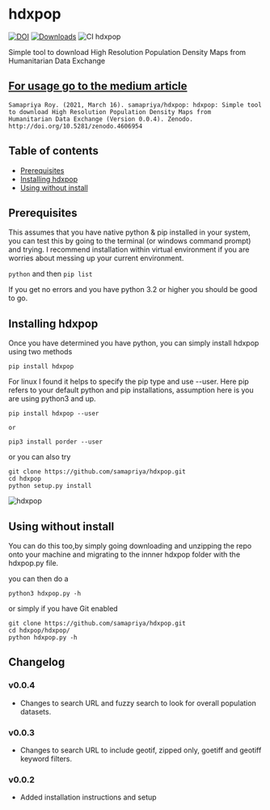 # hdxpop

[![DOI](https://zenodo.org/badge/DOI/10.5281/zenodo.4606954.svg)](https://doi.org/10.5281/zenodo.4606954)
[![Downloads](https://pepy.tech/badge/hdxpop/month)](https://pepy.tech/project/hdxpop/month)
![CI hdxpop](https://github.com/samapriya/hdxpop/workflows/CI%20hdxpop/badge.svg)

Simple tool to download High Resolution Population Density Maps from Humanitarian Data Exchange

## [For usage go to the medium article](https://medium.com/@samapriyaroy/community-datasets-in-google-earth-engine-an-experiment-b72daa474819)

```
Samapriya Roy. (2021, March 16). samapriya/hdxpop: hdxpop: Simple tool to download High Resolution Population Density Maps from
Humanitarian Data Exchange (Version 0.0.4). Zenodo. http://doi.org/10.5281/zenodo.4606954
```

## Table of contents
* [Prerequisites](#prerequisites)
* [Installing hdxpop](#installing-hdxpop)
* [Using without install](#using-without-install)

## Prerequisites
This assumes that you have native python & pip installed in your system, you can test this by going to the terminal (or windows command prompt) and trying. I recommend installation within virtual environment if you are worries about messing up your current environment.

```python``` and then ```pip list```

If you get no errors and you have python 3.2 or higher you should be good to go.

## Installing hdxpop
Once you have determined you have python, you can simply install hdxpop using two methods

```
pip install hdxpop
```

For linux I found it helps to specify the pip type and use --user. Here pip refers to your default python and pip installations, assumption here is you are using python3 and up.

```
pip install hdxpop --user

or

pip3 install porder --user
```

or you can also try

```
git clone https://github.com/samapriya/hdxpop.git
cd hdxpop
python setup.py install
```

![hdxpop](https://user-images.githubusercontent.com/6677629/75043238-be6a9780-548d-11ea-9b3e-d7a4824ca8fc.png)


## Using without install
You can do this too,by simply going downloading and unzipping the repo onto your machine and migrating to the innner hdxpop folder with the hdxpop.py file.

you can then do a

```
python3 hdxpop.py -h
```

or simply if you have Git enabled

```
git clone https://github.com/samapriya/hdxpop.git
cd hdxpop/hdxpop/
python hdxpop.py -h
```

## Changelog

### v0.0.4
- Changes to search URL and fuzzy search to look for overall population datasets.

### v0.0.3
- Changes to search URL to include geotif, zipped only, goetiff and geotiff keyword filters.

### v0.0.2
- Added installation instructions and setup
